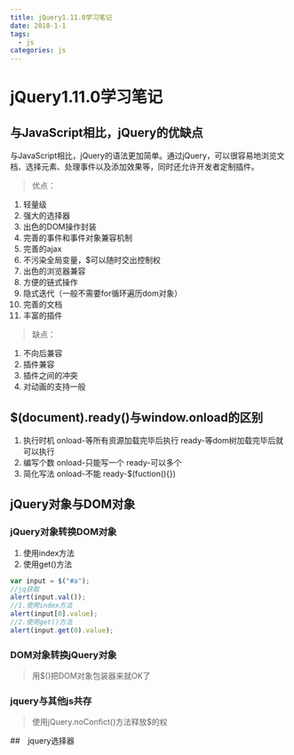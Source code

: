 ```yaml
---
title: jQuery1.11.0学习笔记
date: 2018-1-1
tags:
  - js
categories: js
---
```

# jQuery1.11.0学习笔记
## 与JavaScript相比，jQuery的优缺点
与JavaScript相比，jQuery的语法更加简单。通过jQuery，可以很容易地浏览文档、选择元素、处理事件以及添加效果等，同时还允许开发者定制插件。

> 优点：

1. 轻量级
2. 强大的选择器
3. 出色的DOM操作封装
4. 完善的事件和事件对象兼容机制
5. 完善的ajax
6. 不污染全局变量，$可以随时交出控制权
7. 出色的浏览器兼容
8. 方便的链式操作
9. 隐式迭代（一般不需要for循环遍历dom对象）
10. 完善的文档
11. 丰富的插件

> 缺点：

1. 不向后兼容
2. 插件兼容
3. 插件之间的冲突
4. 对动画的支持一般

## $(document).ready()与window.onload的区别
1. 执行时机 onload-等所有资源加载完毕后执行 ready-等dom树加载完毕后就可以执行
2. 编写个数 onload-只能写一个 ready-可以多个
3. 简化写法 onload-不能 ready-$(fuction(){})

## jQuery对象与DOM对象
### jQuery对象转换DOM对象
1. 使用index方法
2. 使用get()方法
```js
var input = $("#a");
//jq获取
alert(input.val());
//1.使用index方法
alert(input[0].value);
//2.使用get()方法
alert(input.get(0).value);
```
### DOM对象转换jQuery对象
> 用$()把DOM对象包装器来就OK了

### jquery与其他js共存
> 使用jQuery.noConfict()方法释放$的权

##　jquery选择器







